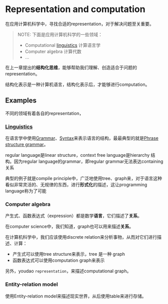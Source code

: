 # Representation and computation

在应用计算机科学中，寻找合适的representation，对于解决问题至关重要。

> NOTE: 下面是应用计算机科学的一些领域：
>
> - Computational [linguistics](https://en.wikipedia.org/wiki/Linguistics) 计算语言学
> - Computer algebra 计算代数
> - ...

在上一章提出的**结构化思维**，能够帮助我们理解、创造适合于问题的representation。


结构化表示是一种计算机语言，结构化表示后，才能够进行computation。

## Examples

不同的领域有着各自的representation，



### [Linguistics](https://en.wikipedia.org/wiki/Linguistics)

在语言学中使用[Grammar](https://en.wikipedia.org/wiki/Grammar)、[Syntax](https://en.wikipedia.org/wiki/Syntax)来表示语言的结构，最最典型的就是[Phrase structure grammar](https://en.wikipedia.org/wiki/Parsing_of_natural_language)。

regular language是linear structure，context free language是hierarchy 结构。因为regular language的grammar，即regular grammar无法表达containing关系

典型的例子就是compile principle中，广泛地使用tree、graph来，对于语言这种看似非常灵活的、无规律的东西，进行**形式化**的描述，这让programming language称为了可能



### Computer algebra



产生式、函数表达式（expression）都是数学**语言**，它们描述了**关系**。

在computer science中，我们知道，graph也可以用来描述**关系**。

在计算机科学中，我们应该使用discrete relation来分析事物，从而对它们进行描述、计算：

- 产生式可以使用tree structure来表示，tree 是一种 graph
- 函数表达式可以使用computation graph来表示



另外，youdao `representation`，来描述computational graph。



### Entity-relation model

使用Entity-relation model来描述现实世界，从后使用table来进行存储。